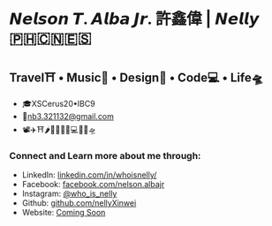 # 𝙉𝙚𝙡𝙨𝙤𝙣 𝙏. 𝘼𝙡𝙗𝙖 𝙅𝙧. 許鑫偉 | 𝙉𝙚𝙡𝙡𝙮 🇵🇭🇨🇳🇪🇸
## Travel⛩ • Music🎹 • Design🎨 • Code💻 • Life🛸
- 🎓XSCerus20•IBC9
- 📮nb3.321132@gmail.com
- 📽✈⛩🌶🍉💧🎨🎹💻🦑👻🛸

### Connect and Learn more about me through:
- LinkedIn: <a href="https://www.linkedin.com/in/whoisnelly/">linkedin.com/in/whoisnelly/</a>
- Facebook: <a href="https://www.facebook.com/nelson.albajr">facebook.com/nelson.albajr</a>
- Instagram: <a href="https://www.instagram.com/who_is_nelly/">@who_is_nelly</a>
- Github: <a href="https://github.com/nellyXinwei">github.com/nellyXinwei</a>
- Website: <a href="#">Coming Soon</a>
